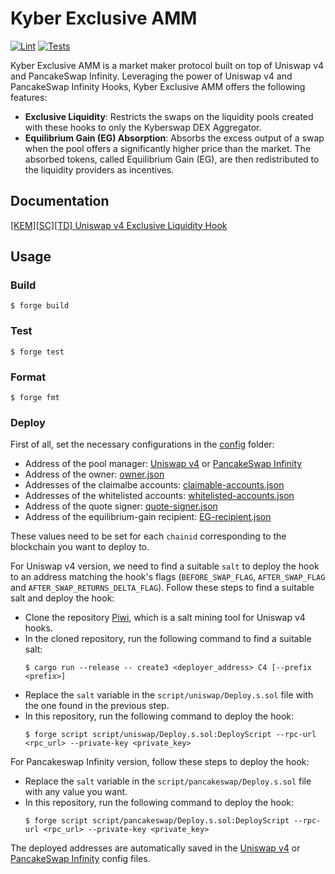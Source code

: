 # Kyber Exclusive AMM

[![Lint](https://github.com/KyberNetwork/ks-exclusive-liquidity-sc/actions/workflows/lint.yml/badge.svg)](https://github.com/KyberNetwork/ks-exclusive-liquidity-sc/actions/workflows/lint.yml)
[![Tests](https://github.com/KyberNetwork/ks-exclusive-liquidity-sc/actions/workflows/test.yml/badge.svg)](https://github.com/KyberNetwork/ks-exclusive-liquidity-sc/actions/workflows/test.yml)

Kyber Exclusive AMM is a market maker protocol built on top of Uniswap v4 and PancakeSwap Infinity. Leveraging the power of Uniswap v4 and PancakeSwap Infinity Hooks, Kyber Exclusive AMM offers the following features:

- **Exclusive Liquidity**: Restricts the swaps on the liquidity pools created with these hooks to only the Kyberswap DEX Aggregator.
- **Equilibrium Gain (EG) Absorption**: Absorbs the excess output of a swap when the pool offers a significantly higher price than the market. The absorbed tokens, called Equilibrium Gain (EG), are then redistributed to the liquidity providers as incentives.

## Documentation

[[KEM][SC][TD] Uniswap v4 Exclusive Liquidity Hook](https://www.notion.so/kybernetwork/KEM-SC-TD-Uniswap-V4-Exclusive-Liquidity-Hook-1c026751887e80baa4eed97febdaa7c0)

## Usage

### Build

```shell
$ forge build
```

### Test

```shell
$ forge test
```

### Format

```shell
$ forge fmt
```

### Deploy

First of all, set the necessary configurations in the [config](./script/config) folder:

- Address of the pool manager: [Uniswap v4](./script/config/uniswap-v4-pool-manager.json) or [PancakeSwap Infinity](./script/config/pancakeswap-infinity-cl-pool-manager.json)
- Address of the owner: [owner.json](./script/config/owner.json)
- Addresses of the claimalbe accounts: [claimable-accounts.json](./script/config/claimable-accounts.json)
- Addresses of the whitelisted accounts: [whitelisted-accounts.json](./script/config/whitelisted-accounts.json)
- Address of the quote signer: [quote-signer.json](./script/config/quote-signer.json)
- Address of the equilibrium-gain recipient: [EG-recipient.json](./script/config/EG-recipient.json)

These values need to be set for each `chainid` corresponding to the blockchain you want to deploy to.

For Uniswap v4 version, we need to find a suitable `salt` to deploy the hook to an address matching the hook's flags (`BEFORE_SWAP_FLAG`, `AFTER_SWAP_FLAG` and `AFTER_SWAP_RETURNS_DELTA_FLAG`).
Follow these steps to find a suitable salt and deploy the hook:

- Clone the repository [Piwi](https://github.com/thepluck/piwi), which is a salt mining tool for Uniswap v4 hooks.
- In the cloned repository, run the following command to find a suitable salt:
  ```
  $ cargo run --release -- create3 <deployer_address> C4 [--prefix <prefix>]
  ```
- Replace the `salt` variable in the `script/uniswap/Deploy.s.sol` file with the one found in the previous step.
- In this repository, run the following command to deploy the hook:
  ```shell
  $ forge script script/uniswap/Deploy.s.sol:DeployScript --rpc-url <rpc_url> --private-key <private_key>
  ```

For Pancakeswap Infinity version, follow these steps to deploy the hook:

- Replace the `salt` variable in the `script/pancakeswap/Deploy.s.sol` file with any value you want.
- In this repository, run the following command to deploy the hook:
  ```shell
  $ forge script script/pancakeswap/Deploy.s.sol:DeployScript --rpc-url <rpc_url> --private-key <private_key>
  ```

The deployed addresses are automatically saved in the [Uniswap v4](./script/config/uniswap-v4-kem-hook.json) or [PancakeSwap Infinity](./script/config/pancakeswap-infinity-kem-hook.json) config files.
